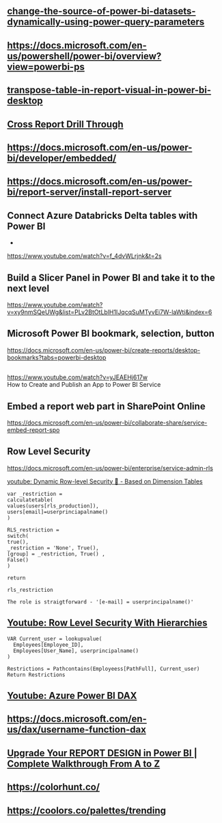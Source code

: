## [change-the-source-of-power-bi-datasets-dynamically-using-power-query-parameters](https://radacad.com/change-the-source-of-power-bi-datasets-dynamically-using-power-query-parameters)


## https://docs.microsoft.com/en-us/powershell/power-bi/overview?view=powerbi-ps


## [transpose-table-in-report-visual-in-power-bi-desktop](https://stackoverflow.com/questions/44053408/transpose-table-in-report-visual-in-power-bi-desktop)

## [Cross Report Drill Through](https://docs.microsoft.com/en-us/power-bi/create-reports/desktop-cross-report-drill-through?tabs=powerbi-desktop)

## https://docs.microsoft.com/en-us/power-bi/developer/embedded/

## https://docs.microsoft.com/en-us/power-bi/report-server/install-report-server


## Connect Azure Databricks Delta tables with Power BI  
- 
https://www.youtube.com/watch?v=f_4dvWLrjnk&t=2s


## Build a Slicer Panel in Power BI and take it to the next level
https://www.youtube.com/watch?v=xy9nmSQeUWg&list=PLv2BtOtLblH1IJqcqSuMTyvEi7W-laWti&index=6

## Microsoft Power BI bookmark, selection, button
https://docs.microsoft.com/en-us/power-bi/create-reports/desktop-bookmarks?tabs=powerbi-desktop

## 
https://www.youtube.com/watch?v=yJEAEHj617w   
How to Create and Publish an App to Power BI Service  


## Embed a report web part in SharePoint Online
https://docs.microsoft.com/en-us/power-bi/collaborate-share/service-embed-report-spo

## Row Level Security   
https://docs.microsoft.com/en-us/power-bi/enterprise/service-admin-rls  

[youtube: Dynamic Row-level Security 🔐 - Based on Dimension Tables](https://www.youtube.com/watch?v=Vc_5Jo6DyH8)
```
var _restriction = 
calculatetable(
values(users[rls_production]),
users[email]=userprinciapalname()
)

RLS_restriction = 
switch(
true(),
_restriction = 'None', True(),
[group] = _restriction, True() ,
False()
)

return 

rls_restriction
```

```
The role is straigtforward - '[e-mail] = userprincipalname()'
```


## [Youtube: Row Level Security With Hierarchies](https://www.youtube.com/watch?v=oPwDkgPU9uc)
```
VAR Current_user = lookupvalue(
  Employees[Employee_ID],
  Employees[User_Name], userprincipalname()
)

Restrictions = Pathcontains(Employeess[PathFull], Current_user)
Return Restrictions
```

## [Youtube: Azure Power BI DAX](https://www.youtube.com/watch?v=QJw4HkagVWc)  

## https://docs.microsoft.com/en-us/dax/username-function-dax


## [Upgrade Your REPORT DESIGN in Power BI | Complete Walkthrough From A to Z](https://www.youtube.com/watch?v=Lfzu74XDyco&t=4s)

## https://colorhunt.co/

## https://coolors.co/palettes/trending  

